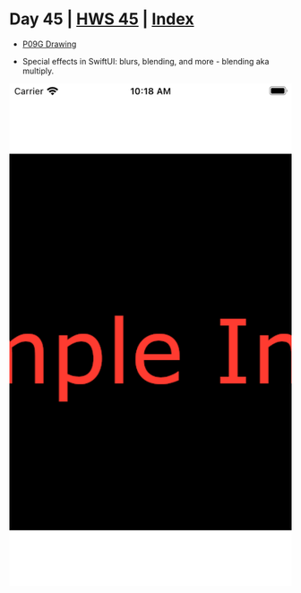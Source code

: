 # Day 45 | [HWS 45](https://www.hackingwithswift.com/100/swiftui/45) | [Index](https://github.com/JulesMoorhouse/100DaysOfSwiftUI/blob/main/README.md)

- [P09G Drawing](https://github.com/JulesMoorhouse/100DaysOfSwiftUI/blob/main/P09G%20Drawing/P09F%20Drawing/ContentView.swift) 

- Special effects in SwiftUI: blurs, blending, and more - blending aka multiply.

<img src="../Images/day45g.png">
